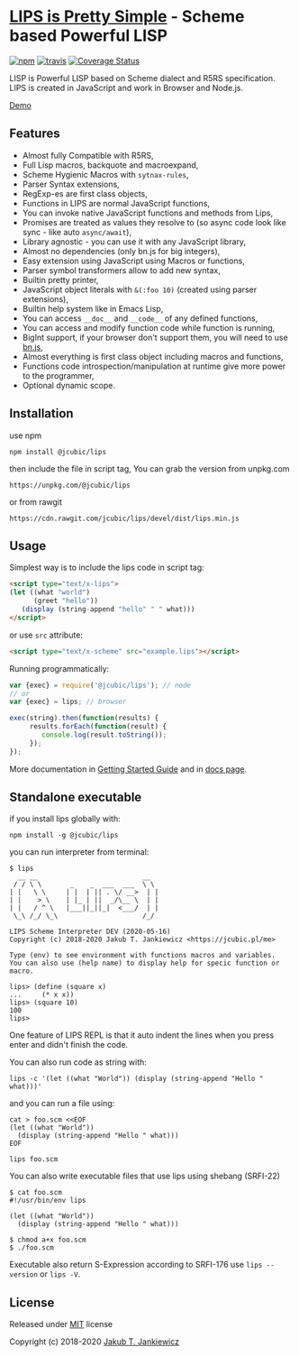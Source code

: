 # [LIPS is Pretty Simple](https://jcubic.github.io/lips/) - Scheme based Powerful LISP

[![npm](https://img.shields.io/badge/npm-DEV-blue.svg)](https://www.npmjs.com/package/@jcubic/lips)
[![travis](https://travis-ci.org/jcubic/lips.svg?branch=devel&66746060e1ccbd0b8c234a11783918f1f136b2c0)](https://travis-ci.org/jcubic/lips)
[![Coverage Status](https://coveralls.io/repos/github/jcubic/lips/badge.svg?branch=devel&2c48907438a7265935a7b21e6931008d)](https://coveralls.io/github/jcubic/lips?branch=devel)


LISP is Powerful LISP based on Scheme dialect and R5RS specification.
LIPS is created in JavaScript and work in Browser and Node.js.

[Demo](https://jcubic.github.io/lips/#demo)

## Features

* Almost fully Compatible with R5RS,
* Full Lisp macros, backquote and macroexpand,
* Scheme Hygienic Macros with `sytnax-rules`,
* Parser Syntax extensions,
* RegExp-es are first class objects,
* Functions in LIPS are normal JavaScript functions,
* You can invoke native JavaScript functions and methods from Lips,
* Promises are treated as values they resolve to (so async code look like sync - like auto `async/await`),
* Library agnostic - you can use it with any JavaScript library,
* Almost no dependencies (only bn.js for big integers),
* Easy extension using JavaScript using Macros or functions,
* Parser symbol transformers allow to add new syntax,
* Builtin pretty printer,
* JavaScript object literals with `&(:foo 10)` (created using parser extensions),
* Builtin help system like in Emacs Lisp,
* You can access `__doc__` and `__code__` of any defined functions,
* You can access and modify function code while function is running,
* BigInt support, if your browser don't support them, you will need to use [bn.js](https://github.com/indutny/bn.js/),
* Almost everything is first class object including macros and functions,
* Functions code introspection/manipulation at runtime give more power to the programmer,
* Optional dynamic scope.

## Installation

use npm

```
npm install @jcubic/lips
```

then include the file in script tag, You can grab the version from unpkg.com

```
https://unpkg.com/@jcubic/lips
```

or from rawgit

```
https://cdn.rawgit.com/jcubic/lips/devel/dist/lips.min.js
```

## Usage


Simplest way is to include the lips code in script tag:

```html
<script type="text/x-lips">
(let ((what "world")
      (greet "hello"))
   (display (string-append "hello" " " what)))
</script>
```

or use `src` attribute:

```html
<script type="text/x-scheme" src="example.lips"></script>
```

Running programmatically:

```javascript
var {exec} = require('@jcubic/lips'); // node
// or
var {exec} = lips; // browser

exec(string).then(function(results) {
     results.forEach(function(result) {
        console.log(result.toString());
     });
});
```

More documentation in [Getting Started Guide](https://github.com/jcubic/lips/wiki/Getting-Started) and
in [docs page](https://jcubic.github.io/lips/docs.html).

## Standalone executable

if you install lips globally with:

```
npm install -g @jcubic/lips
```

you can run interpreter from terminal:

```
$ lips
  __ __                          __
 / / \ \       _    _  ___  ___  \ \
| |   \ \     | |  | || . \/ __>  | |
| |    > \    | |_ | ||  _/\__ \  | |
| |   / ^ \   |___||_||_|  <___/  | |
 \_\ /_/ \_\                     /_/

LIPS Scheme Interpreter DEV (2020-05-16)
Copyright (c) 2018-2020 Jakub T. Jankiewicz <https://jcubic.pl/me>

Type (env) to see environment with functions macros and variables.
You can also use (help name) to display help for specic function or macro.

lips> (define (square x)
...     (* x x))
lips> (square 10)
100
lips>
```

One feature of LIPS REPL is that it auto indent the lines when you press enter
and didn't finish the code.

You can also run code as string with:

```
lips -c '(let ((what "World")) (display (string-append "Hello " what)))'
```

and you can run a file using:

```
cat > foo.scm <<EOF
(let ((what "World"))
  (display (string-append "Hello " what)))
EOF

lips foo.scm
```

You can also write executable files that use lips using shebang (SRFI-22)

```
$ cat foo.scm
#!/usr/bin/env lips

(let ((what "World"))
  (display (string-append "Hello " what)))

$ chmod a+x foo.scm
$ ./foo.scm
```

Executable also return S-Expression according to SRFI-176 use `lips --version` or `lips -V`.

## License

Released under [MIT](http://opensource.org/licenses/MIT) license

Copyright (c) 2018-2020 [Jakub T. Jankiewicz](https://jcubic.pl/jakub-jankiewicz)
